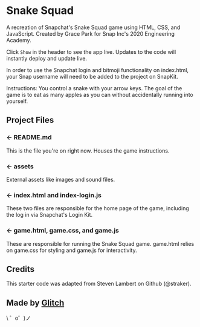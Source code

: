 Snake Squad
=================

A recreation of Snapchat's Snake Squad game using HTML, CSS, and JavaScript. Created by Grace Park for Snap Inc's 2020 Engineering Academy. 

Click `Show` in the header to see the app live. Updates to the code will instantly deploy and update live.

In order to use the Snapchat login and bitmoji functionality on index.html, your Snap username will need to be added to the project on SnapKit. 

Instructions: You control a snake with your arrow keys. The goal of the game is to eat as many apples as you can without accidentally running into yourself. 


Project Files
------------

### ← README.md

This is the file you're on right now. Houses the game instructions.

### ← assets

External assets like images and sound files. 

### ← index.html and index-login.js 

These two files are responsible for the home page of the game, including the log in via Snapchat's Login Kit. 

### ← game.html, game.css, and game.js

These are responsible for running the Snake Squad game. game.html relies on game.css for styling and game.js for interactivity.


Credits
------------
This starter code was adapted from Steven Lambert on Github (@straker).

Made by [Glitch](https://glitch.com/)
-------------------

\ ゜o゜)ノ
